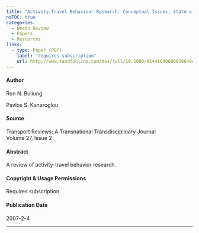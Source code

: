 ```yaml
---
title: "Activity-Travel Behaviour Research: Conceptual Issues, State of the Art, and Emerging Perspectives on Behavioural Analysis and Simulation Modelling"
noTOC: true
categories:
  - Needs Review
  - Papers
  - Resources
links:
  - type: Paper (PDF)
    label: "requires subscription"
    url: http://www.tandfonline.com/doi/full/10.1080/01441640600858649#.Ui39c8asiSo
---
```



#### Author

Ron N. Buliung

Pavlos S. Kanaroglou

#### Source

Transport Reviews: A Transnational Transdisciplinary Journal\
Volume 27, Issue 2

#### Abstract

A review of activity-travel behavior research.

#### Copyright & Usage Permissions

Requires subscription

#### Publication Date

2007-2-4

------------------------------------------------------------------------



